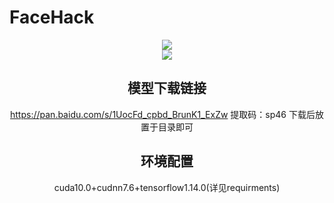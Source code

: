 # FaceHack
<div align=center><img src="https://github.com/jasonlbx13/FaceHack/blob/master/pic/yandao.png"><div>
<div align=center><img src="https://github.com/jasonlbx13/FaceHack/blob/master/pic/FaceHack.png"><div>
  
## 模型下载链接
https://pan.baidu.com/s/1UocFd_cpbd_BrunK1_ExZw
提取码：sp46
下载后放置于目录即可

## 环境配置
cuda10.0+cudnn7.6+tensorflow1.14.0(详见requirments)
